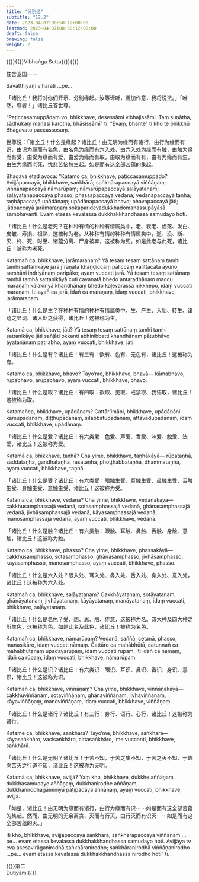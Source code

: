 ```yaml
---
title: "分别经"
subtitle: "12.2"
date: 2023-04-07T08:58:12+08:00
lastmod: 2023-04-07T08:58:12+08:00
draft: false
brewing: false
weight: 2
---
```



{{<subtitle>}}{{<suttalink src="sn12.2">}}Vibhaṅga Sutta{{</suttalink>}}{{</subtitle>}}

住舍卫国⋯⋯

Sāvatthiyaṃ viharati …pe…

「诸比丘！我将对你们开示、分别缘起。汝等谛听，善加作意，我将说法。」「唯然，尊者！」诸比丘答世尊。

“Paṭiccasamuppādaṃ vo, bhikkhave, desessāmi vibhajissāmi. Taṃ suṇātha, sādhukaṃ manasi karotha, bhāsissāmī” ti. “Evaṃ, bhante” ti kho te bhikkhū Bhagavato paccassosuṃ.

世尊说：「诸比丘！什么是缘起？诸比丘！由无明为缘而有诸行，由行为缘而有识，由识为缘而有名色，由名色为缘而有六入处，由六入处为缘而有触，由触为缘而有受，由受为缘而有爱，由爱为缘而有取，由取为缘而有有，由有为缘而有生，由生为缘而老死、忧悲苦恼愁生起。如是而有这全部苦蕴的集起。

Bhagavā etad avoca: “Katamo ca, bhikkhave, paṭiccasamuppādo? Avijjāpaccayā, bhikkhave, saṅkhārā; saṅkhārapaccayā viññāṇaṃ; viññāṇapaccayā nāmarūpaṃ; nāmarūpapaccayā saḷāyatanaṃ; saḷāyatanapaccayā phasso; phassapaccayā vedanā; vedanāpaccayā taṇhā; taṇhāpaccayā upādānaṃ; upādānapaccayā bhavo; bhavapaccayā jāti; jātipaccayā jarāmaraṇaṃ sokaparidevadukkhadomanassupāyāsā sambhavanti. Evam etassa kevalassa dukkhakkhandhassa samudayo hoti.

「诸比丘！什么是老死？在种种有情的种种有情属类中，老、衰老、齿落、发白、皮皱、寿损、根熟，这被称为老。从种种有情的种种有情属类中，逝、没、断、灭、终、死、时至、诸蕴分离、尸身被弃，这被称为死。如是此老与此死，诸比丘！被称为老死。

Katamañ ca, bhikkhave, jarāmaraṇaṃ? Yā tesaṃ tesaṃ sattānaṃ tamhi tamhi sattanikāye jarā jīraṇatā khaṇḍiccaṃ pāliccaṃ valittacatā āyuno saṃhāni indriyānaṃ paripāko; ayaṃ vuccati jarā. Yā tesaṃ tesaṃ sattānaṃ tamhā tamhā sattanikāyā cuti cavanatā bhedo antaradhānaṃ maccu maraṇaṃ kālakiriyā khandhānaṃ bhedo kaḷevarassa nikkhepo, idaṃ vuccati maraṇaṃ. Iti ayañ ca jarā, idañ ca maraṇaṃ, idaṃ vuccati, bhikkhave, jarāmaraṇaṃ.

「诸比丘！什么是生？在种种有情的种种有情属类中，生、产生、入胎、转生、诸蕴之显现、诸入处之获得，诸比丘！这被称为生。

Katamā ca, bhikkhave, jāti? Yā tesaṃ tesaṃ sattānaṃ tamhi tamhi sattanikāye jāti sañjāti okkanti abhinibbatti khandhānaṃ pātubhāvo āyatanānaṃ paṭilābho, ayaṃ vuccati, bhikkhave, jāti.

「诸比丘！什么是有？诸比丘！有三有：欲有、色有、无色有，诸比丘！这被称为有。

Katamo ca, bhikkhave, bhavo? Tayo’me, bhikkhave, bhavā— kāmabhavo, rūpabhavo, arūpabhavo, ayaṃ vuccati, bhikkhave, bhavo.

「诸比丘！什么是取？诸比丘！有四取：欲取、见取、戒禁取、我语取，诸比丘！这被称为取。

Katamañca, bhikkhave, upādānaṃ? Cattār’imāni, bhikkhave, upādānāni— kāmupādānaṃ, diṭṭhupādānaṃ, sīlabbatupādānaṃ, attavādupādānaṃ, idaṃ vuccati, bhikkhave, upādānaṃ.

「诸比丘！什么是爱？诸比丘！有六类爱：色爱、声爱、香爱、味爱、触爱、法爱，诸比丘！这被称为爱。

Katamā ca, bhikkhave, taṇhā? Cha yime, bhikkhave, taṇhākāyā— rūpataṇhā, saddataṇhā, gandhataṇhā, rasataṇhā, phoṭṭhabbataṇhā, dhammataṇhā, ayaṃ vuccati, bhikkhave, taṇhā.

「诸比丘！什么是受？诸比丘！有六类受：眼触生受、耳触生受、鼻触生受、舌触生受、身触生受、意触生受，诸比丘！这被称为受。

Katamā ca, bhikkhave, vedanā? Cha yime, bhikkhave, vedanākāyā— cakkhusamphassajā vedanā, sotasamphassajā vedanā, ghānasamphassajā vedanā, jivhāsamphassajā vedanā, kāyasamphassajā vedanā, manosamphassajā vedanā, ayaṃ vuccati, bhikkhave, vedanā.

「诸比丘！什么是触？诸比丘！有六类触：眼触、耳触、鼻触、舌触、身触、意触，诸比丘！这被称为触。

Katamo ca, bhikkhave, phasso? Cha yime, bhikkhave, phassakāyā— cakkhusamphasso, sotasamphasso, ghānasamphasso, jivhāsamphasso, kāyasamphasso, manosamphasso, ayaṃ vuccati, bhikkhave, phasso.

「诸比丘！什么是六入处？眼入处、耳入处、鼻入处、舌入处、身入处、意入处，诸比丘！这被称为六入处。

Katamañ ca, bhikkhave, saḷāyatanaṃ? Cakkhāyatanaṃ, sotāyatanaṃ, ghānāyatanaṃ, jivhāyatanaṃ, kāyāyatanaṃ, manāyatanaṃ, idaṃ vuccati, bhikkhave, saḷāyatanaṃ.

「诸比丘！什么是名色？受、想、思、触、作意，这被称为名。四大种及四大种之所生色，这被称为色。如是此名及此色，诸比丘！被称为名色。

Katamañ ca, bhikkhave, nāmarūpaṃ? Vedanā, saññā, cetanā, phasso, manasikāro, idaṃ vuccati nāmaṃ. Cattāro ca mahābhūtā, catunnañ ca mahābhūtānaṃ upādāyarūpaṃ, idaṃ vuccati rūpaṃ. Iti idañ ca nāmaṃ, idañ ca rūpaṃ, idaṃ vuccati, bhikkhave, nāmarūpaṃ.

「诸比丘！什么是识？诸比丘！有六类识：眼识、耳识、鼻识、舌识、身识、意识，诸比丘！这被称为识。

Katamañ ca, bhikkhave, viññāṇaṃ? Cha yime, bhikkhave, viññāṇakāyā— cakkhuviññāṇaṃ, sotaviññāṇaṃ, ghānaviññāṇaṃ, jivhāviññāṇaṃ, kāyaviññāṇaṃ, manoviññāṇaṃ, idaṃ vuccati, bhikkhave, viññāṇaṃ.

「诸比丘！什么是诸行？诸比丘！有三行：身行、语行、心行，诸比丘！这被称为诸行。

Katame ca, bhikkhave, saṅkhārā? Tayo’me, bhikkhave, saṅkhārā— kāyasaṅkhāro, vacīsaṅkhāro, cittasaṅkhāro, ime vuccanti, bhikkhave, saṅkhārā.

「诸比丘！什么是无明？诸比丘！于苦不知，于苦之集不知，于苦之灭不知，于趣向苦灭之行道不知，诸比丘！这被称为无明。

Katamā ca, bhikkhave, avijjā? Yaṃ kho, bhikkhave, dukkhe aññāṇaṃ, dukkhasamudaye aññāṇaṃ, dukkhanirodhe aññāṇaṃ, dukkhanirodhagāminiyā paṭipadāya aññāṇaṃ, ayaṃ vuccati, bhikkhave, avijjā.

「如是，诸比丘！由无明为缘而有诸行，由行为缘而有识⋯⋯如是而有这全部苦蕴的集起。然而，由无明的无余离贪、灭而有行灭，由行灭而有识灭⋯⋯如是而有这全部苦蕴的灭。」

Iti kho, bhikkhave, avijjāpaccayā saṅkhārā; saṅkhārapaccayā viññāṇaṃ …pe… evam etassa kevalassa dukkhakkhandhassa samudayo hoti. Avijjāya tv eva asesavirāganirodhā saṅkhāranirodho; saṅkhāranirodhā viññāṇanirodho …pe… evam etassa kevalassa dukkhakkhandhassa nirodho hotī” ti.


{{<eof>}}第二<br>Dutiyaṃ.{{</eof>}}